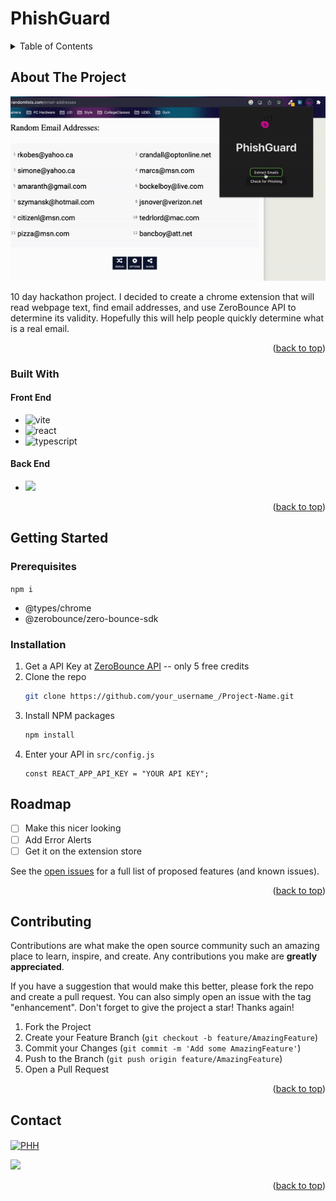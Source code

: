 # PhishGuard

<a name="readme-top"></a>

<!-- TABLE OF CONTENTS -->
<details>
  <summary>Table of Contents</summary>
  <ol>
    <li>
      <a href="#about-the-project">About The Project</a>
      <ul>
        <li><a href="#built-with">Built With</a></li>
      </ul>
    </li>
    <li>
      <a href="#getting-started">Getting Started</a>
      <ul>
        <li><a href="#prerequisites">Prerequisites</a></li>
        <li><a href="#installation">Installation</a></li>
      </ul>
    </li>
    <li><a href="#roadmap">Roadmap</a></li>
    <li><a href="#contributing">Contributing</a></li>
    <li><a href="#contact">Contact</a></li>
  </ol>
</details>


<!-- ABOUT THE PROJECT -->
## About The Project

![product-screenshot]

10 day hackathon project. I decided to create a chrome extension that will read webpage text, find email addresses, and use ZeroBounce API to determine its validity. Hopefully this will help people quickly determine what is a real email.

<p align="right">(<a href="#readme-top">back to top</a>)</p>



### Built With

#### Front End
* ![vite](https://img.shields.io/badge/Vite-B73BFE?style=for-the-badge&logo=vite&logoColor=FFD62E)
* ![react](https://img.shields.io/badge/React-20232A?style=for-the-badge&logo=react&logoColor=61DAFB)
* ![typescript](https://img.shields.io/badge/TypeScript-007ACC?style=for-the-badge&logo=typescript&logoColor=white)

#### Back End
* <img width="100" src="https://gdm-catalog-fmapi-prod.imgix.net/ProductLogo/4963e648-a2e9-4de3-97e5-439fa5b3cd93.png?auto=format,compress&size=150">

<p align="right">(<a href="#readme-top">back to top</a>)</p>


## Getting Started

### Prerequisites
`npm i`

- @types/chrome
- @zerobounce/zero-bounce-sdk

### Installation

1. Get a API Key at [ZeroBounce API](https://www.zerobounce.net/) -- only 5 free credits
2. Clone the repo
   ```sh
   git clone https://github.com/your_username_/Project-Name.git
   ```
3. Install NPM packages
   ```sh
   npm install
   ```
4. Enter your API in `src/config.js`
    ```
    const REACT_APP_API_KEY = "YOUR API KEY";
    ```

<!-- ROADMAP -->
## Roadmap

- [ ] Make this nicer looking
- [ ] Add Error Alerts
- [ ] Get it on the extension store

See the [open issues](https://github.com/pink-hat-hacker/phish-guard/issues) for a full list of proposed features (and known issues).

<p align="right">(<a href="#readme-top">back to top</a>)</p>


<!-- CONTRIBUTING -->
## Contributing

Contributions are what make the open source community such an amazing place to learn, inspire, and create. Any contributions you make are **greatly appreciated**.

If you have a suggestion that would make this better, please fork the repo and create a pull request. You can also simply open an issue with the tag "enhancement".
Don't forget to give the project a star! Thanks again!

1. Fork the Project
2. Create your Feature Branch (`git checkout -b feature/AmazingFeature`)
3. Commit your Changes (`git commit -m 'Add some AmazingFeature'`)
4. Push to the Branch (`git push origin feature/AmazingFeature`)
5. Open a Pull Request

<p align="right">(<a href="#readme-top">back to top</a>)</p>


<!-- CONTACT -->
## Contact

<a href="mailto:zyv@udel.edu" target="blank"><img align="center"
         src="https://img.shields.io/badge/gmail-EA4335.svg?style=for-the-badge&logo=gmail&logoColor=white"
         alt="PHH" height="30"/></a>

[![][linkedin-shield]][linkedin-url]

<p align="right">(<a href="#readme-top">back to top</a>)</p>



[linkedin-url]: https://linkedin.com/in/zoe-yoyo-valladares
[linkedin-shield]: https://img.shields.io/badge/-LinkedIn-black.svg?style=for-the-badge&logo=linkedin&colorB=555
[product-screenshot]: public/product.gif